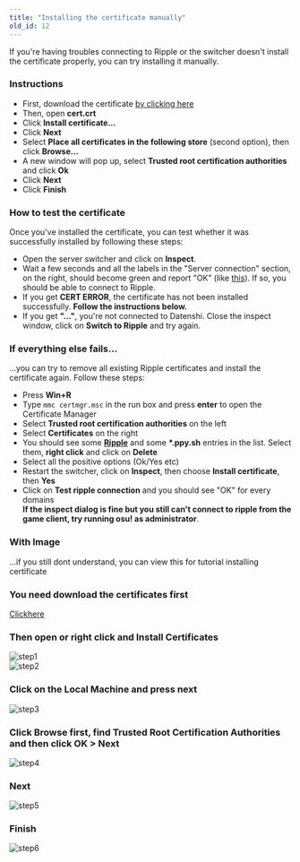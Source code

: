 ```yaml
---
title: "Installing the certificate manually"
old_id: 12
---
```

If you're having troubles connecting to Ripple or the switcher doesn't install the certificate properly, you can try installing it manually.

### Instructions
- First, download the certificate [by clicking here](https://old.datenshi.xyz/cert.crt)
- Then, open **cert.crt**
- Click **Install certificate...**
- Click **Next**
- Select **Place all certificates in the following store** (second option), then click **Browse...**
- A new window will pop up, select **Trusted root certification authorities** and click **Ok**
- Click **Next**
- Click **Finish**

### How to test the certificate
Once you've installed the certificate, you can test whether it was successfully installed by following these steps:  

- Open the server switcher and click on **Inspect**.  
- Wait a few seconds and all the labels in the "Server connection" section, on the right, should become green and report "OK" (like [this](http://oi66.tinypic.com/2v9q90p.jpg)). If so, you should be able to connect to Ripple.  
- If you get **CERT ERROR**, the certificate has not been installed successfully. **Follow the instructions below.**  
- If you get **"..."**, you're not connected to Datenshi. Close the inspect window, click on **Switch to Ripple** and try again.  

### If everything else fails...
...you can try to remove all existing Ripple certificates and install the certificate again. Follow these steps:

- Press **Win+R**  
- Type `mmc certmgr.msc` in the run box and press **enter** to open the Certificate Manager  
- Select **Trusted root certification authorities** on the left  
- Select **Certificates** on the right  
- You should see some **[Ripple](http://y.zxq.co/bbyxev.png)** and some **\*.ppy.sh** entries in the list. Select them, **right click** and click on **Delete**  
- Select all the positive options (Ok/Yes etc)  
- Restart the switcher, click on **Inspect**, then choose **Install certificate**, then **Yes**  
- Click on **Test ripple connection** and you should see "OK" for every domains  
**If the inspect dialog is fine but you still can't connect to ripple from the game client, try running osu! as administrator**.

### With Image
...if you still dont understand, you can view this for tutorial installing certificate
### You need download the certificates first
[Clickhere](https://old.datenshi.xyz/cert.crt)
<br>
### Then open or right click and Install Certificates
![step1](https://cdn.discordapp.com/attachments/698957154115125381/699480445208756224/unknown.png)
<br>
![step2](https://cdn.discordapp.com/attachments/698957154115125381/699480570375307344/unknown.png)
<br>
### Click on the Local Machine and press next
![step3](https://cdn.discordapp.com/attachments/698957154115125381/699480736486391928/unknown.png)
<br>
### Click Browse first, find **Trusted Root Certification Authorities** and then click OK > Next
![step4](https://cdn.discordapp.com/attachments/698957154115125381/699480847769927720/unknown.png)
<br>
### Next
![step5](https://cdn.discordapp.com/attachments/698957154115125381/699480879063629886/unknown.png)
<br>
### Finish
![step6](https://cdn.discordapp.com/attachments/698957154115125381/699480924848652308/unknown.png)
